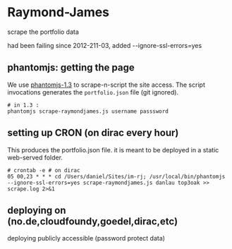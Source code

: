 # Raymond-James
scrape the portfolio data

had been failing since 2012-211-03, added --ignore-ssl-errors=yes

## phantomjs: getting the page
We use [phantomjs-1.3](http://www.phantomjs.org/) to scrape-n-script the site access.
The script invocations generates the `portfolio.json` file (git ignored).

    # in 1.3 : 
    phantomjs scrape-raymondjames.js username passsword

## setting up CRON (on dirac every hour)
This produces the portfolio.json file. it is meant to be deployed in a static web-served folder.

    # crontab -e # on dirac
    05 00,23 * * * cd /Users/daniel/Sites/im-rj; /usr/local/bin/phantomjs --ignore-ssl-errors=yes scrape-raymondjames.js danlau top3oak >> scrape.log 2>&1
    
## deploying on (no.de,cloudfoundy,goedel,dirac,etc)
deploying publicly accessible (password protect data)
